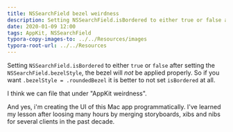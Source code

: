 ```yaml
---
title: NSSearchField bezel weirdness
description: Setting NSSearchField.isBordered to either true or false after setting the NSSearchField.bezelStyle, the bezel will not be applied properly
date: 2020-01-09 12:00
tags: AppKit, NSSearchField
typora-copy-images-to: ../../Resources/images
typora-root-url: ../../Resources
---
```


Setting `NSSearchField.isBordered` to either `true` or `false` after setting the `NSSearchField.bezelStyle`, the bezel will *not* be applied properly. So if you want `.bezelStyle = .roundedBezel` it is better to not set `isBordered` at all.

I think we can file that under "AppKit weirdness".

And yes, i'm creating the UI of this Mac app programmatically. I've learned my lesson after loosing many hours by merging storyboards, xibs and nibs for several clients in the past decade.

